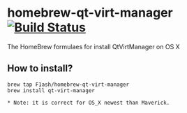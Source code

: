 # homebrew-qt-virt-manager  [![Build Status](https://travis-ci.org/F1ash/qt-virt-manager.svg?branch=master)](https://travis-ci.org/F1ash/qt-virt-manager)

The HomeBrew formulaes for install QtVirtManager on OS X

## How to install?

    brew tap F1ash/homebrew-qt-virt-manager
    brew install qt-virt-manager

    * Note: it is correct for OS_X newest than Maverick.
